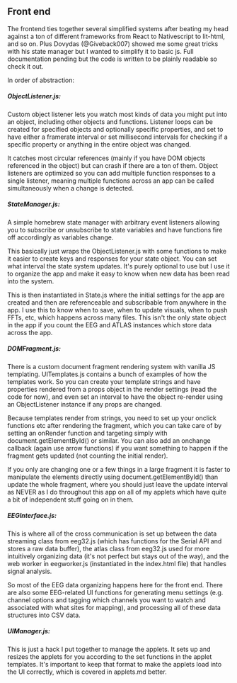 ## Front end
The frontend ties together several simplified systems after beating my head against a ton of different frameworks from React to Nativescript to lit-html, and so on. Plus Dovydas (@Giveback007) showed me some great tricks with his state manager but I wanted to simplify it to basic js. Full documentation pending but the code is written to be plainly readable so check it out.

In order of abstraction:

##### ObjectListener.js: 
Custom object listener lets you watch most kinds of data you might put into an object, including other objects and functions. Listener loops can be created for specified objects and optionally specific properties, and set to have either a framerate interval or set millisecond intervals for checking if a specific property or anything in the entire object was changed. 

It catches most circular references (mainly if you have DOM objects referenced in the object) but can crash if there are a ton of them. Object listeners are optimized so you can add multiple function responses to a single listener, meaning multiple functions across an app can be called simultaneously when a change is detected. 

##### StateManager.js: 
A simple homebrew state manager with arbitrary event listeners allowing you to subscribe or unsubscribe to state variables and have functions fire off accordingly as variables change. 

This basically just wraps the ObjectListener.js with some functions to make it easier to create keys and responses for your state object. You can set what interval the state system updates. It's purely optional to use but I use it to organize the app and make it easy to know when new data has been read into the system. 

This is then instantiated in State.js where the initial settings for the app are created and then are referenceable and subscribable from anywhere in the app. I use this to know when to save, when to update visuals, when to push FFTs, etc, which happens across many files. This isn't the only state object in the app if you count the EEG and ATLAS instances which store data across the app.

##### DOMFragment.js: 
There is a custom document fragment rendering system with vanilla JS templating. UITemplates.js contains a bunch of examples of how the templates work. So you can create your template strings and have properties rendered from a props object in the render settings (read the code for now), and even set an interval to have the object re-render using an ObjectListener instance if any props are changed. 

Because templates render from strings, you need to set up your onclick functions etc after rendering the fragment, which you can take care of by setting an onRender function and targeting simply with document.getElementById() or similar. You can also add an onchange callback (again use arrow functions) if you want something to happen if the fragment gets updated (not counting the initial render). 

If you only are changing one or a few things in a large fragment it is faster to manipulate the elements directly using document.getElementById() than update the whole fragment, where you should just leave the update interval as NEVER as I do throughout this app on all of my applets which have quite a bit of independent stuff going on in them.

##### EEGInterface.js: 
This is where all of the cross communication is set up between the data streaming class from eeg32.js (which has functions for the Serial API and stores a raw data buffer), the atlas class from eeg32.js used for more intuitively organizing data (it's not perfect but stays out of the way), and the web worker in eegworker.js (instantiated in the index.html file) that handles signal analysis. 

So most of the EEG data organizing happens here for the front end. There are also some EEG-related UI functions for generating menu settings (e.g. channel options and tagging which channels you want to watch and associated with what sites for mapping), and processing all of these data structures into CSV data.

##### UIManager.js: 
This is just a hack I put together to manage the applets. It sets up and resizes the applets for you according to the set functions in the applet templates. It's important to keep that format to make the applets load into the UI correctly, which is covered in applets.md better.
